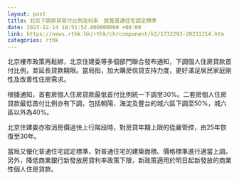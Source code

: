 ```yaml
---
layout: post
title: 北京下調房貸首付比例及利率　放寬普通住宅認定標準
date: 2023-12-14 18:51:52.000000000 +08:00
link: https://news.rthk.hk/rthk/ch/component/k2/1732293-20231214.htm
categories: rthk
---
```


北京樓市政策再鬆綁，北京住建委等多個部門聯合發布通知，下調個人住房貸款首付比例，並延長貸款期限。當局指，加大購房信貸支持力度，更好滿足居民家庭剛性及改善性住房需求。

根據通知，首套房個人住房貸款最低首付比例統一下調至30%。二套房個人住房貸款最低首付比例亦有下調，包括朝陽、海淀及豐台的城六區下調至50%，城六區以外為40%。

北京住建委亦取消房價過快上行階段時，對房貸年期上限的從嚴管控，由25年恢復至30年。

當局又優化普通住宅認定標準，對普通住宅的建築面積、價格標準進行適當上調。另外，降低商業銀行新發放房貸利率政策下限，新政策適用於明日起新發放的商業性個人住房貸款。

